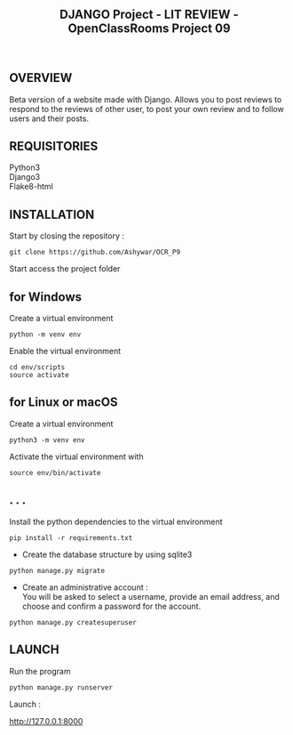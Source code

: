 <h2 align="center">DJANGO Project -  LIT REVIEW  -  OpenClassRooms Project 09 </h2><br>

## OVERVIEW
Beta version of a website made with Django. Allows you to post reviews to respond to the reviews of other user, to post your own review and to follow users and their posts.
<br>

## REQUISITORIES 
Python3<br>
Django3<br>
Flake8-html<br>

## INSTALLATION
Start by closing the repository :
```
git clone https://github.com/Ashywar/OCR_P9
```
Start access the project folder

## for Windows
Create a virtual environment
```
python -m venv env
```
Enable the virtual environment
```
cd env/scripts
source activate
```

## for Linux or macOS
Create a virtual environment 
```
python3 -m venv env
```
Activate the virtual environment with 
```
source env/bin/activate 
```
## . . . 
Install the python dependencies to the virtual environment
```
pip install -r requirements.txt
```
- Create the database structure by using sqlite3 
```
python manage.py migrate
``` 
- Create an administrative account : <br>
You will be asked to select a username, provide an email address, and choose and confirm a password for the account.
```
python manage.py createsuperuser
```

## LAUNCH 

Run the program
```
python manage.py runserver
```
Launch :

http://127.0.0.1:8000